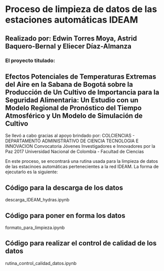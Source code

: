 # Proceso de limpieza de datos de las estaciones automáticas IDEAM
## Realizado por: Edwin Torres Moya, Astrid Baquero-Bernal y Eliecer Díaz-Almanza

### El proyecto titulado:
## Efectos Potenciales de Temperaturas Extremas del Aire en la Sabana de Bogotá sobre la Producción de Un Cultivo de Importancia para la Seguridad Alimentaria: Un Estudio con un Modelo Regional de Pronóstico del Tiempo Atmosférico y Un Modelo de Simulación de Cultivo
Se llevó a cabo gracias al apoyo brindado por:
COLCIENCIAS - DEPARTAMENTO ADMINISTRATIVO DE CIENCIA TECNOLOGIA E INNOVACION
Convocatoria Jóvenes Investigadores e Innovadores por la Paz 2017
Universidad Nacional de Colombia - Facultad de Ciencias

En este proceso, se encontrará una rutina usada para la limpieza de datos de las estacinoes automáticas pertenecientes a la red IDEAM. La forma de ejecutarlo es la siguiente:

## Código para la descarga de los datos
descarga_IDEAM_hydras.ipynb

## Código para poner en forma los datos
formato_para_limpieza.ipynb

## Código para realizar el control de calidad de los datos
rutina_control_calidad_datos.ipynb
